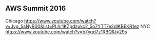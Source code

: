 AWS Summit 2016
-

Chicago https://www.youtube.com/watch?v=Jvg_SsNyR00&list=PLhr1KZpdzukc2_5o7YTT7e2dlKBEKR1ez
NYC https://www.youtube.com/watch?v=b7yqd7z1RBQ&t=29s
